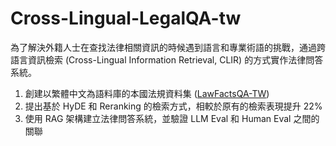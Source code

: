 # Cross-Lingual-LegalQA-tw

為了解決外籍人士在查找法律相關資訊的時候遇到語言和專業術語的挑戰，通過跨語言資訊檢索 (Cross-Lingual Information Retrieval, CLIR) 的方式實作法律問答系統。

1. 創建以繁體中文為語料庫的本國法規資料集 ([LawFactsQA-TW](https://github.com/NCHU-NLP-Lab/LawFactsQA-TW))
2. 提出基於 HyDE 和 Reranking 的檢索方式，相較於原有的檢索表現提升 22%
3. 使用 RAG 架構建立法律問答系統，並驗證 LLM Eval 和 Human Eval 之間的關聯
